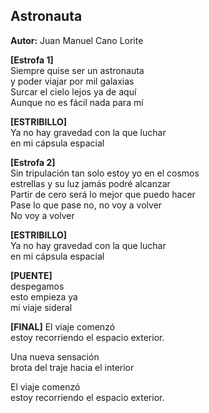 ## Astronauta  
**Autor:** Juan Manuel Cano Lorite  

**[Estrofa 1]**  
Siempre quise ser un astronauta  
y poder viajar por mil galaxias  
Surcar el cielo lejos ya de aquí  
Aunque no es fácil nada para mí  

**[ESTRIBILLO]**  
Ya no hay gravedad con la que luchar  
en mi cápsula espacial  


**[Estrofa 2]**  
Sin tripulación tan solo estoy yo en el cosmos  
estrellas y su luz jamás podré alcanzar  
Partir de cero será lo mejor que puedo hacer  
Pase lo que pase no, no voy a volver  
No voy a volver  

**[ESTRIBILLO]**  
Ya no hay gravedad con la que luchar  
en mi cápsula espacial  

**[PUENTE]**  
despegamos  
esto empieza ya  
mi viaje sideral  

**[FINAL]**
El viaje comenzó  
estoy recorriendo el espacio exterior.  

Una nueva sensación  
brota del traje hacia el interior  

El viaje comenzó  
estoy recorriendo el espacio exterior.  

